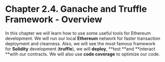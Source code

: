 # Chapter 2.4. Ganache and Truffle Framework - Overview

In this chapter we will learn how to use some useful tools for Ethereum development. We will run our local **Ethereum** network for faster transaction deployment and clearness. Also, we will see the most famous framework for **Solidity** development \(**truffle**\), we will **deploy**, **test **and **interact **with our contracts. We will also use **code coverage** to optimize our code.

